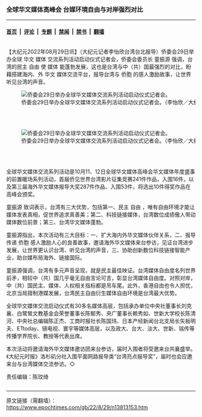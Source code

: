 ### 全球华文媒体高峰会 台媒环境自由与对岸强烈对比

---

#### [首页](../../../..?n13813153) &nbsp;|&nbsp; [评论](../../../../../epoch-comment?n13813153) &nbsp;|&nbsp; [专题](../../../../../epoch-special?n13813153) &nbsp;|&nbsp; [禁闻](../../../../../epoch-news?n13813153) &nbsp;|&nbsp; [禁书](../../../../../books?n13813153) &nbsp;|&nbsp; [翻墙](https://github.com/gfw-breaker/nogfw/blob/master/README.md?n13813153)


<div class="column" id="artbody" itemprop="articleBody">
 <!-- article content begin -->
 <p>
  【大纪元2022年08月29日讯】（大纪元记者李怡欣台湾台北报导）侨委会29日举办全球
  <ok href="https://www.epochtimes.com/gb/tag/%E5%8D%8E%E6%96%87.html">
   华文
  </ok>
  <ok href="https://www.epochtimes.com/gb/tag/%E5%AA%92%E4%BD%93.html">
   媒体
  </ok>
  交流系列活动启动仪式记者会，侨委会委员长
  <ok href="https://www.epochtimes.com/gb/tag/%E7%AB%A5%E6%8C%AF%E6%BA%90.html">
   童振源
  </ok>
  强调，台湾的民主
  <ok href="https://www.epochtimes.com/gb/tag/%E8%87%AA%E7%94%B1.html">
   自由
  </ok>
  使
  <ok href="https://www.epochtimes.com/gb/tag/%E5%AA%92%E4%BD%93.html">
   媒体
  </ok>
  能蓬勃发展，这也是台湾与中（共）国最强烈的对比，盼藉搭建海内、外
  <ok href="https://www.epochtimes.com/gb/tag/%E5%8D%8E%E6%96%87.html">
   华文
  </ok>
  媒体交流平台，报导台湾与
  <ok href="https://www.epochtimes.com/gb/tag/%E4%BE%A8%E8%83%9E.html">
   侨胞
  </ok>
  的感人激励故事，让世界听见台湾的声音。
 </p>
 <figure aria-describedby="caption-13813156" class="wp-caption aligncenter" id="13813156" style="width: 500px">
  <ok href=" https://i.epochtimes.com/assets/uploads/2022/08/id13813156-572574-450x338.jpg" rel="noreferrer noopener" target="_blank">
   <img alt="侨委会29日举办全球华文媒体交流系列活动启动仪式记者会。" src="https://i.epochtimes.com/assets/uploads/2022/08/id13813156-572574-450x338.jpg"/>
  </ok>
  <br/><figcaption class="wp-caption-text" id="caption-13813156">
   侨委会29日举办全球华文媒体交流系列活动启动仪式记者会。（李怡欣／大纪元）
  </figcaption><br/>
 </figure><br/>
 <figure aria-describedby="caption-13813155" class="wp-caption aligncenter" id="13813155" style="width: 500px">
  <ok href=" https://i.epochtimes.com/assets/uploads/2022/08/id13813155-572573-450x338.jpg" rel="noreferrer noopener" target="_blank">
   <img alt="侨委会29日举办全球华文媒体交流系列活动启动仪式记者会。" src="https://i.epochtimes.com/assets/uploads/2022/08/id13813155-572573-450x338.jpg"/>
  </ok>
  <br/><figcaption class="wp-caption-text" id="caption-13813155">
   侨委会29日举办全球华文媒体交流系列活动启动仪式记者会。（李怡欣／大纪元）
  </figcaption><br/>
 </figure><br/>
 <p>
  全球华文媒体交流系列活动是10月11、12日全球华文媒体高峰会华文媒体年度盛事的前置暖场系列活动，首届侨见世界台湾影片征集竞赛241件作品，入围16件，以及第三届海外华文媒体报导大奖287件作品、入围53件，将选出10件得奖作品在高峰会颁奖。
 </p>
 <p>
  <ok href="https://www.epochtimes.com/gb/tag/%E7%AB%A5%E6%8C%AF%E6%BA%90.html">
   童振源
  </ok>
  致词表示，台湾有三大优势，包括第一、民主
  <ok href="https://www.epochtimes.com/gb/tag/%E8%87%AA%E7%94%B1.html">
   自由
  </ok>
  ，唯有自由环境才能让媒体发表真相，促世界追求真善美；第二、科技链接媒体，台湾数位成绩傲人带动媒体数位前景；第三、台湾华文媒体蓬勃。
 </p>
 <p>
  童振源指出，本次活动有三大目标：一、扩大海内外华文媒体伙伴关系，二、报导传递
  <ok href="https://www.epochtimes.com/gb/tag/%E4%BE%A8%E8%83%9E.html">
   侨胞
  </ok>
  感人激励人心的良善故事，邀请海外华文媒体来台参访，见证台湾进步发展，让世界更认识台湾、听见台湾的声音，三、协助创新数位科技链接智能产业，助台媒布局海外、链接国际。
 </p>
 <p>
  童振源强调，台湾有多元声音呈现，就是民主最佳映证。台湾媒体自由度名列世界前矛，相较中（共）国几乎毫无自由言论可言，彰显台湾媒体自由度。对照对岸，中（共）国民主、媒体、人权相关指标都是吊车尾。此外，香港自由也令人担忧，北京当局箝制港媒发展，台湾民主自由衍生媒体自由环境是台湾最大优势。
 </p>
 <p>
  全球华文媒体交流启动仪式有30多名媒体高层，包括承办单位中央社董事长刘克襄、白鹭鸶文教基金会荣誉董事长陈郁秀、央广董事长赖秀如、世新大学校长陈清河、中央社总编辑陈正杰、工商时报社长陈国玮、日本产经新闻台北支局长矢板明夫、ETtoday、镜电视、寰宇等媒体高层，以及政大、台大、淡大、世新、铭传等传播学界院长、教授等代表出席。
 </p>
 <p>
  本次活动将邀请海外华文媒体邀访团来台参访，届时入围者将受邀来台共襄盛举。《大纪元时报》洛杉矶分社入围平面网路报导类“台湾亮点报导奖”，届时也会应邀来台与台湾媒体交流参访。◇
 </p>
 <p>
  责任编辑：陈玟绮
 </p>
 <!-- article content end -->
</div>


---

原文链接（需翻墙）：https://www.epochtimes.com/gb/22/8/29/n13813153.htm